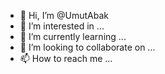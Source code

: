 - 👋 Hi, I’m @UmutAbak
- 👀 I’m interested in ...
- 🌱 I’m currently learning ...
- 💞️ I’m looking to collaborate on ...
- 📫 How to reach me ...

<!---
UmutAbak/UmutAbak is a ✨ special ✨ repository because its `README.md` (this file) appears on your GitHub profile.
You can click the Preview link to take a look at your changes.
--->
